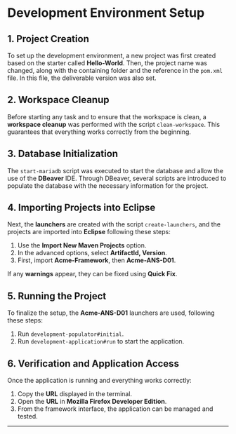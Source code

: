 # Development Environment Setup

## 1. Project Creation

To set up the development environment, a new project was first created based on the starter called **Hello-World**. Then, the project name was changed, along with the containing folder and the reference in the `pom.xml` file. In this file, the deliverable version was also set.

## 2. Workspace Cleanup

Before starting any task and to ensure that the workspace is clean, a **workspace cleanup** was performed with the script `clean-workspace`. This guarantees that everything works correctly from the beginning.

## 3. Database Initialization

The `start-mariadb` script was executed to start the database and allow the use of the **DBeaver** IDE. Through DBeaver, several scripts are introduced to populate the database with the necessary information for the project.

## 4. Importing Projects into Eclipse

Next, the **launchers** are created with the script `create-launchers`, and the projects are imported into **Eclipse** following these steps:

1. Use the **Import New Maven Projects** option.
2. In the advanced options, select **ArtifactId, Version**.
3. First, import **Acme-Framework**, then **Acme-ANS-D01**.

If any **warnings** appear, they can be fixed using **Quick Fix**.

## 5. Running the Project

To finalize the setup, the **Acme-ANS-D01** launchers are used, following these steps:

1. Run `development-populator#initial`.
2. Run `development-application#run` to start the application.

## 6. Verification and Application Access

Once the application is running and everything works correctly:

1. Copy the **URL** displayed in the terminal.
2. Open the **URL** in **Mozilla Firefox Developer Edition**.
3. From the framework interface, the application can be managed and tested.

---

